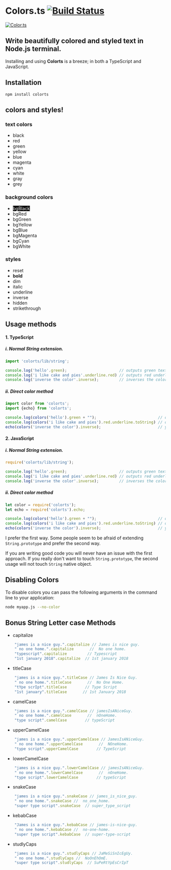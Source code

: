 # Colors.ts  [![Build Status](https://travis-ci.org/shaselle/colors.ts.svg?branch=master)](https://travis-ci.org/shaselle/colors.ts)
[![Color.ts](https://user-images.githubusercontent.com/23441098/32871016-87f23ba4-ca33-11e7-879f-b04e689ad289.png)](https://github.com/shaselle/colors.ts)

## Write beautifully colored and styled text in Node.js terminal.
Installing and using **Colorts** is a breeze; in both a TypeScript and JavaScript.

## Installation

    npm install colorts

## colors and styles!

### text colors

  - black
  - red
  - green
  - yellow
  - blue
  - magenta
  - cyan
  - white
  - gray
  - grey

### background colors

  - <span style="color:white;background:black">bgBlack</span>
  - bgRed
  - bgGreen
  - bgYellow
  - bgBlue
  - bgMagenta
  - bgCyan
  - bgWhite

### styles

  - reset
  - <span style="font-weight:700;">bold</span>
  - dim
  - italic
  - underline
  - inverse
  - hidden
  - strikethrough

## Usage methods
#### 1. TypeScript
##### i. Normal String extension.

```ts
import 'colorts/lib/string';

console.log('hello'.green);                       // outputs green text
console.log('i like cake and pies'.underline.red) // outputs red underlined text
console.log('inverse the color'.inverse);         // inverses the color

```

##### ii. Direct color method

```ts
import color from 'colorts';
import {echo} from 'colorts';

console.log(colors('hello').green + "");                           // outputs green text
console.log(colors('i like cake and pies').red.underline.toString) // outputs red underlined text
echo(colors('inverse the color').inverse);                         // you can use echo to console.log safe colorts

```

#### 2. JavaScript
##### i. Normal String extension.

```js
require('colorts/lib/string');

console.log('hello'.green);                       // outputs green text
console.log('i like cake and pies'.underline.red) // outputs red underlined text
console.log('inverse the color'.inverse);         // inverses the color

```

##### ii. Direct color method

```js
let color = require('colorts');
let echo = require('colorts').echo;

console.log(colors('hello').green + "");                           // outputs green text
console.log(colors('i like cake and pies').red.underline.toString) // outputs red underlined text
echo(colors('inverse the color').inverse);                         // you can use echo to console.log safe colorts

```

I prefer the first way. Some people seem to be afraid of extending `String.prototype` and prefer the second way. 

If you are writing good code you will never have an issue with the first approach. If you really don't want to
touch `String.prototype`, the second usage will not touch `String` native object.

## Disabling Colors

To disable colors you can pass the following arguments in the command line to your application:

```bash
node myapp.js --no-color
```

## Bonus String Letter case Methods

- capitalize
```js
    "james is a nice guy.".capitalize // James is nice guy.
    " no one home.".capitalize       //  No one home.
    "typescript".capitalize         // Typescript
    "1st january 2018".capitalize  // 1st january 2018
```
- titleCase
```js
    "james is a nice guy.".titleCase // James Is Nice Guy.
    " no one home.".titleCase       //  No One Home.
    "tYpe scrIpt".titleCase        // Type Script
    "1st january".titleCase       // 1st January 2018
```
- camelCase
```js
    "james is a nice guy.".camelCase // jamesIsANiceGuy.
    " no one home.".camelCase       //  nOneHome.
    "type script".camelCase        // typeScript
```
- upperCamelCase
```js
    "james is a nice guy.".upperCamelCase // JamesIsANiceGuy.
    " no one home.".upperCamelCase       //  NOneHome.
    "type script".upperCamelCase        // TypeScript
```
- lowerCamelCase
```js
    "james is a nice guy.".lowerCamelCase // jamesIsANiceGuy.
    " no one home.".lowerCamelCase       //  nOneHome.
    "type script".lowerCamelCase        // typeScript
```

- snakeCase
```js
    "james is a nice guy.".snakeCase // james_is_nice_guy.
    " no one home.".snakeCase //  no_one_home.
    "super type script".snakeCase  // super_type_script
```
- kebabCase
```js
    "James is a nice guy.".kebabCase // james-is-nice-guy.
    " no one home.".kebabCase //  no-one-home.
    "super type script".kebabCase  // super-type-script
```
- studlyCaps
```js
    "james is a nice guy.".studlyCaps // JaMeSiSnIcEgUy.
    " no one home.".studlyCaps //  NoOnEhOmE.
    "super type script".studlyCaps  // SuPeRtYpEsCrIpT
```
